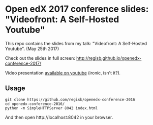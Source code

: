 # Open edX 2017 conference slides: "Videofront: A Self-Hosted Youtube"

This repo contains the slides from my talk: "Videofront: A Self-Hosted Youtube". (May 25th 2017)

Check out the slides in full screen: http://regisb.github.io/openedx-conference-2017/

Video presentation [available on youtube](https://www.youtube.com/watch?v=e7bJchJrmP8&t=5m53s) (ironic, isn't it?).

## Usage

    git clone https://github.com/regisb/openedx-conference-2016
    cd openedx-conference-2016/
    python -m SimpleHTTPServer 8042 index.html

And then open http://localhost:8042 in your browser.
